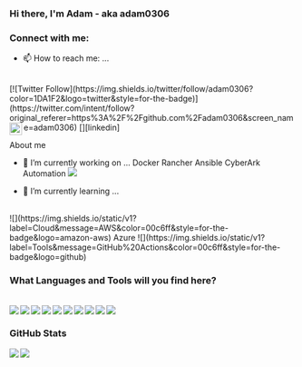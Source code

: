 ### Hi there, I'm Adam - aka adam0306


### Connect with me:
- 📫 How to reach me: ...
<br />
[![Twitter Follow](https://img.shields.io/twitter/follow/adam0306?color=1DA1F2&logo=twitter&style=for-the-badge)](https://twitter.com/intent/follow?original_referer=https%3A%2F%2Fgithub.com%2Fadam0306&screen_name=adam0306)
[<img align="left" alt="codeSTACKr | LinkedIn" width="22px" src="https://cdn.jsdelivr.net/npm/simple-icons@v3/icons/linkedin.svg" />][linkedin]


About me
<br />

- 🔭 I’m currently working on ...
Docker
Rancher
Ansible
CyberArk Automation
![](https://img.shields.io/static/v1?label=Tools&message=GitHub%20Actions&color=00c6ff&style=for-the-badge&logo=github)

- 🌱 I’m currently learning ...
<br />
![](https://img.shields.io/static/v1?label=Cloud&message=AWS&color=00c6ff&style=for-the-badge&logo=amazon-aws)
Azure
![](https://img.shields.io/static/v1?label=Tools&message=GitHub%20Actions&color=00c6ff&style=for-the-badge&logo=github)




### What Languages and Tools will you find here?
<br />
<img align="left" src="https://img.shields.io/static/v1?label=Code&message=PowerShell&color=00c6ff&style=for-the-badge&logo=powershell">
<img align="left" src="https://img.shields.io/static/v1?label=Editor&message=atom&color=00c6ff&style=for-the-badge&logo=atom)">
<img align="left" src="https://img.shields.io/static/v1?label=Editor&message=VS%20Code&color=00c6ff&style=for-the-badge&logo=visual-studio-code)">
<img align="left" src="https://img.shields.io/static/v1?label=Tools&message=github&color=00c6ff&style=for-the-badge&logo=github)">
<img align="left" src="https://img.shields.io/static/v1?label=Tools&message=Docker&color=00c6ff&style=for-the-badge&logo=docker)">
<img align="left" src="https://img.shields.io/static/v1?label=Tools&message=rancher&color=00c6ff&style=for-the-badge&logo=rancher)">
<img align="left" src="https://img.shields.io/static/v1?label=Tools&message=vmware&color=00c6ff&style=for-the-badge&logo=vmware)">
<img align="left" src="https://img.shields.io/static/v1?label=Tools&message=python&color=00c6ff&style=for-the-badge&logo=python)">
<img align="left" src="https://img.shields.io/static/v1?label=Tools&message=Ansible&color=00c6ff&style=for-the-badge&logo=ansible)">
<img align="left" src="https://img.shields.io/static/v1?label=Tools&message=GitHub%20Actions&color=00c6ff&style=for-the-badge&logo=github)">

<br />

### GitHub Stats
<img align="left" src="https://github-readme-stats.vercel.app/api?username=adam0306&show_icons=true&count_private=true">
<img align="left" src="https://github-readme-stats.vercel.app/api/top-langs/?username=adam0306&hide=css,java">

